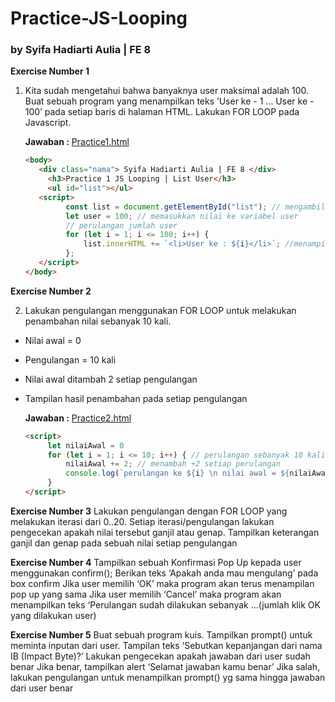 # **Practice-JS-Looping**
### by Syifa Hadiarti Aulia | FE 8

**Exercise Number 1**
1. Kita sudah mengetahui bahwa banyaknya user maksimal adalah 100.
Buat sebuah program yang menampilkan teks ‘User ke - 1 … User ke - 100’ pada setiap baris di halaman HTML.
Lakukan FOR LOOP pada Javascript.

   **Jawaban :** [Practice1.html](https://github.com/Syifaaahdr29/Practice-JS-Looping/blob/master/Practice1.html)
   ```html
   <body>
      <div class="nama"> Syifa Hadiarti Aulia | FE 8 </div>
        <h3>Practice 1 JS Looping | List User</h3>
        <ul id="list"></ul>
      <script>
            const list = document.getElementById("list"); // mengambil elemen list
            let user = 100; // memasukkan nilai ke variabel user
            // perulangan jumlah user
            for (let i = 1; i <= 100; i++) {
                list.innerHTML += `<li>User ke : ${i}</li>`; //menampilkan urutan user
            };
      </script>
   </body>
   ```
   
**Exercise Number 2**

2. Lakukan pengulangan menggunakan FOR LOOP untuk melakukan penambahan nilai sebanyak 10 kali.
* Nilai awal = 0
* Pengulangan = 10 kali
* Nilai awal ditambah 2 setiap pengulangan
* Tampilan hasil penambahan pada setiap pengulangan

   **Jawaban :** [Practice2.html](https://github.com/Syifaaahdr29/Practice-JS-Looping/blob/master/Practice2.html)
   ```html
   <script>
        let nilaiAwal = 0
        for (let i = 1; i <= 10; i++) { // perulangan sebanyak 10 kali
            nilaiAwal += 2; // menambah +2 setiap perulangan
            console.log(`perulangan ke ${i} \n nilai awal = ${nilaiAwal}`) // menampilkan perulangan dan jumlah nilai awal
        }
   </script>
   ```

**Exercise Number 3**
Lakukan pengulangan dengan FOR LOOP yang melakukan iterasi dari 0..20.
Setiap iterasi/pengulangan lakukan pengecekan apakah nilai tersebut ganjil atau genap.
Tampilkan keterangan ganjil dan genap pada sebuah nilai setiap pengulangan

**Exercise Number 4**
Tampilkan sebuah Konfirmasi Pop Up kepada user menggunakan confirm();
Berikan teks ‘Apakah anda mau mengulang’ pada box confirm
Jika user memilih ‘OK’ maka program akan terus menampilan pop up yang sama
Jika user memilih ‘Cancel’ maka program akan menampilkan teks ‘Perulangan sudah dilakukan sebanyak …(jumlah klik OK yang dilakukan user)

**Exercise Number 5**
Buat sebuah program kuis.
Tampilkan prompt() untuk meminta inputan dari user. Tampilan teks ‘Sebutkan kepanjangan dari nama IB (Impact Byte)?’
Lakukan pengecekan apakah jawaban dari user sudah benar
Jika benar, tampilkan alert ‘Selamat jawaban kamu benar’
Jika salah, lakukan pengulangan untuk menampilkan prompt() yg sama hingga jawaban dari user benar
